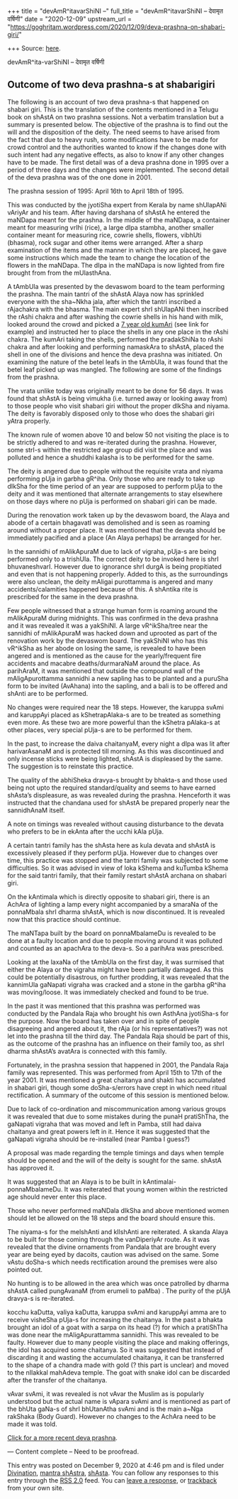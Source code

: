 +++
title = "devAmR^itavarShiNI –"
full_title = "devAmR^itavarShiNI – देवामृत वर्षिणी"
date = "2020-12-09"
upstream_url = "https://goghritam.wordpress.com/2020/12/09/deva-prashna-on-shabari-giri/"

+++
Source: [here](https://goghritam.wordpress.com/2020/12/09/deva-prashna-on-shabari-giri/).

devAmR^ita-varShiNI – देवामृत वर्षिणी

## Outcome of two deva prashna-s at shabarigiri

The following is an account of two deva prashna-s that happened on
shabari giri. This is the translation of the contents mentioned in a
Telugu book on shAstA on two prashna sessions. Not a verbatim
translation but a summary is presented below. The objective of the
prashna is to find out the will and the disposition of the deity. The
need seems to have arised from the fact that due to heavy rush, some
modifications have to be made for crowd control and the authorities
wanted to know if the changes done with such intent had any negative
effects, as also to know if any other changes have to be made. The first
detail was of a deva prashna done in 1995 over a period of three days
and the changes were implemented. The second detail of the deva prashna
was of the one done in 2001.

The prashna session of 1995: April 16th to April 18th of 1995.

This was conducted by the jyotiSha expert from Kerala by name shUlapANi
vAriyAr and his team. After having darshana of shAstA he entered the
maNDapa meant for the prashna. In the middle of the maNDapa, a container
meant for measuring vrIhi (rice), a large dIpa stambha, another smaller
container meant for measuring rice, cowrie shells, flowers, vibhUti
(bhasma), rock sugar and other items were arranged. After a sharp
examination of the items and the manner in which they are placed, he
gave some instructions which made the team to change the location of the
flowers in the maNDapa. The dIpa in the maNDapa is now lighted from fire
brought from from the mUlasthAna.

A tAmbUla was presented by the devaswom board to the team performing the
prashna. The main tantri of the shAstA Alaya now has sprinkled everyone
with the sha\~Nkha jala, after which the tantri inscribed a rAjachakra
with the bhasma. The main expert shrI shUlapANi then inscribed the rAshi
chakra and after washing the cowrie shells in his hand with milk, looked
around the crowd and picked a [7 year old
kumAri](https://www.youtube.com/watch?v=LJluO4jDXsg) (see link for
example) and instructed her to place the shells in any one place in the
rAshi chakra. The kumAri taking the shells, performed the pradakShiNa to
rAshi chakra and after looking and performing namaskAra to shAstA,
placed the shell in one of the divisions and hence the deva prashna was
initiated. On examining the nature of the betel leafs in the tAmbUla, it
was found that the betel leaf picked up was mangled. The following are
some of the findings from the prashna.

The vrata unlike today was originally meant to be done for 56 days. It
was found that shAstA is being vimukha (i.e. turned away or looking away
from) to those people who visit shabari giri without the proper dIkSha
and niyama. The deity is favorably disposed only to those who does the
shabari giri yAtra properly.

The known rule of women above 10 and below 50 not visiting the place is
to be strictly adhered to and was re-iterated during the prashna.
However, some strI-s within the restricted age group did visit the place
and was polluted and hence a shuddhi kalasha is to be performed for the
same.

The deity is angered due to people without the requisite vrata and
niyama performing pUja in garbha gR^iha. Only those who are ready to
take up dIkSha for the time period of an year are supposed to perform
pUja to the deity and it was mentioned that alternate arrangements to
stay elsewhere on those days where no pUja is performed on shabari giri
can be made.

During the renovation work taken up by the devaswom board, the Alaya and
abode of a certain bhagavatI was demolished and is seen as roaming
around without a proper place. It was mentioned that the devata should
be immediately pacified and a place (An Alaya perhaps) be arranged for
her.

In the sannidhi of mAlikApuraM due to lack of vigraha, pUja-s are being
performed only to a trishUla. The correct deity to be invoked here is
shrI bhuvaneshvarI. However due to ignorance shrI durgA is being
propitiated and even that is not happening properly. Added to this, as
the surroundings were also unclean, the deity mAligai purottamma is
angered and many accidents/calamities happened because of this. A
shAntika rite is prescribed for the same in the deva prashna.

Few people witnessed that a strange human form is roaming around the
mAlikApuraM during midnights. This was confirmed in the deva prashna and
it was revealed it was a yakShiNI. A large vR^ikSha/tree near the
sannidhi of mAlikApuraM was hacked down and uprooted as part of the
renovation work by the devaswom board. The yakShiNI who has this
vR^ikSha as her abode on losing the same, is revealed to have been
angered and is mentioned as the cause for the yearly/frequent fire
accidents and macabre deaths/durmaraNaM around the place. As parihAraM,
it was mentioned that outside the compound wall of the mAligApurottamma
sannidhi a new sapling has to be planted and a puruSha form to be
invited (AvAhana) into the sapling, and a bali is to be offered and
shAnti are to be performed.

No changes were required near the 18 steps. However, the karuppa svAmi
and karuppAyi placed as kShetrapAlaka-s are to be treated as something
even more. As these two are more powerful than the kShetra pAlaka-s at
other places, very special pUja-s are to be performed for them.

In the past, to increase the daiva chaitanyaM, every night a dIpa was
lit after harivarAsanaM and is protected till morning. As this was
discontinued and only incense sticks were being lighted, shAstA is
displeased by the same. The suggestion is to reinstate this practice.

The quality of the abhiSheka dravya-s brought by bhakta-s and those used
being not upto the required standard/quality and seems to have earned
shAsta’s displeasure, as was revealed during the prashna. Henceforth it
was instructed that the chandana used for shAstA be prepared properly
near the sannidhAnaM itself.

A note on timings was revealed without causing disturbance to the devata
who prefers to be in ekAnta after the ucchi kAla pUja.

A certain tantri family has the shAsta here as kula devata and shAstA is
excessively pleased if they perform pUja. However due to changes over
time, this practice was stopped and the tantri family was subjected to
some difficulties. So it was advised in view of loka kShema and kuTumba
kShema for the said tantri family, that their family restart shAstA
archana on shabari giri.

On the kAntimala which is directly opposite to shabari giri, there is an
AchAra of lighting a lamp every night accompanied by a smaraNa of the
ponnaMbala shrI dharma shAstA, which is now discontinued. It is revealed
now that this practice should continue.

The maNTapa built by the board on ponnaMbalameDu is revealed to be done
at a faulty location and due to people moving around it was polluted and
counted as an apachAra to the deva-s. So a parihAra was prescribed.

Looking at the laxaNa of the tAmbUla on the first day, it was surmised
that either the Alaya or the vigraha might have been partially damaged.
As this could be potentially disastrous, on further prodding, it was
revealed that the kannimUla gaNapati vigraha was cracked and a stone in
the garbha gR^iha was moving/loose. It was immediately checked and found
to be true.

In the past it was mentioned that this prashna was performed was
conducted by the Pandala Raja who brought his own AsthAna jyotiSha-s for
the purpose. Now the board has taken over and in spite of people
disagreeing and angered about it, the rAja (or his representatives?) was
not let into the prashna till the third day. The Pandala Raja should be
part of this, as the outcome of the prashna has an influence on their
family too, as shrI dharma shAstA’s avatAra is connected with this
family.

Fortunately, in the prashna session that happened in 2001, the Pandala
Raja family was represented. This was performed from April 15th to 17th
of the year 2001. It was mentioned a great chaitanya and shakti has
accumulated in shabari giri, though some doSha-s/errors have crept in
which need ritual rectification. A summary of the outcome of this
session is mentioned below.

Due to lack of co-ordination and miscommunication among various groups
it was revealed that due to some mistakes during the punaH pratiShTha,
the gaNapati vigraha that was moved and left in Pamba, still had daiva
chaitanya and great powers left in it. Hence it was suggested that the
gaNapati vigraha should be re-installed (near Pamba I guess?)

A proposal was made regarding the temple timings and days when temple
should be opened and the will of the deity is sought for the same.
shAstA has approved it.

It was suggested that an Alaya is to be built in
kAntimalai-ponnaMbalameDu. It was reiterated that young women within the
restricted age should never enter this place.

Those who never performed maNDala dIkSha and above mentioned women
should let be allowed on the 18 steps and the board should ensure this.

The niyama-s for the melshAnti and kIlshAnti are reiterated. A skanda
Alaya to be built for those coming through the vanDiperiyAr route. As it
was revealed that the divine ornaments from Pandala that are brought
every year are being eyed by dacoits, caution was advised on the same.
Some vAstu doSha-s which needs rectification around the premises were
also pointed out.

No hunting is to be allowed in the area which was once patrolled by
dharma shAstA called pungAvanaM (from erumeli to paMba) . The purity of
the pUjA dravya-s is re-iterated.

kocchu kaDutta, valiya kaDutta, karuppa svAmi and karuppAyi amma are to
receive visheSha pUja-s for increasing the chaitanya. In the past a
bhakta brought an idol of a goat with a sarpa on its head (?) for which
a pratiShTha was done near the mAligApurattamma sannidhi. This was
revealed to be faulty. However due to many people visiting the place and
making offerings, the idol has acquired some chaitanya. So it was
suggested that instead of discarding it and wasting the accumulated
chaitanya, it can be transferred to the shape of a chandra made with
gold (? this part is unclear) and moved to the nIlakkal mahAdeva temple.
The goat with snake idol can be discarded after the transfer of the
chaitanya.

vAvar svAmi, it was revealed is not vAvar the Muslim as is popularly
understood but the actual name is vApara svAmi and is mentioned as part
of the bhUta gaNa-s of shrI bhUtanAtha svAmi and is the main a\~Nga
rakShaka (Body Guard). However no changes to the AchAra need to be made
it was told.

[Click for a more recent deva
prashna](https://yensures.com/2018/08/31/keralafloods-devaprashnam-conversation-with-the-divine-in-sabarimala-warnings-ignored/).

— Content complete – Need to be proofread.

This entry was posted on December 9, 2020 at 4:46 pm and is filed under
[Divination](https://goghritam.wordpress.com/category/divination/),
[mantra
shAstra](https://goghritam.wordpress.com/category/mantra-shastra/),
[shAsta](https://goghritam.wordpress.com/category/shaiva/shasta/). You
can follow any responses to this entry through the [RSS
2.0](https://goghritam.wordpress.com/2020/12/09/deva-prashna-on-shabari-giri/feed/)
feed. You can [leave a response](#respond), or
[trackback](https://goghritam.wordpress.com/2020/12/09/deva-prashna-on-shabari-giri/trackback/)
from your own site.

